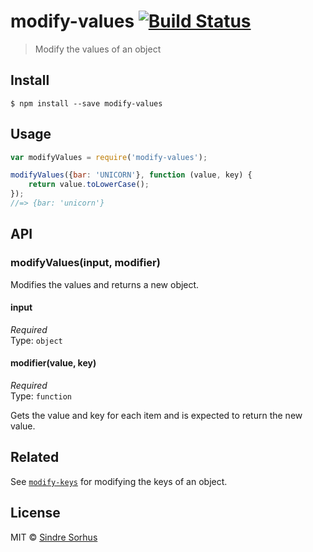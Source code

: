 # modify-values [![Build Status](https://travis-ci.org/sindresorhus/modify-values.svg?branch=master)](https://travis-ci.org/sindresorhus/modify-values)

> Modify the values of an object


## Install

```
$ npm install --save modify-values
```


## Usage

```js
var modifyValues = require('modify-values');

modifyValues({bar: 'UNICORN'}, function (value, key) {
	return value.toLowerCase();
});
//=> {bar: 'unicorn'}
```


## API

### modifyValues(input, modifier)

Modifies the values and returns a new object.

#### input

*Required*  
Type: `object`

#### modifier(value, key)

*Required*  
Type: `function`

Gets the value and key for each item and is expected to return the new value.


## Related

See [`modify-keys`](https://github.com/sindresorhus/modify-keys) for modifying the keys of an object.


## License

MIT © [Sindre Sorhus](http://sindresorhus.com)

